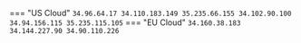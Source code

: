 === "US Cloud"
    ```
    34.96.64.17
    34.110.183.149
    35.235.66.155
    34.102.90.100
    34.94.156.115
    35.235.115.105
    ```
=== "EU Cloud"
    ```
    34.160.38.183
    34.144.227.90
    34.90.110.226
    ```